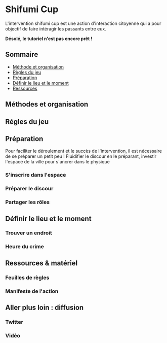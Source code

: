 # Shifumi Cup

L'intervention shifumi cup est une action d'interaction citoyenne qui a pour objectif de faire intéragir les passants entre eux.

**Désolé, le tutoriel n'est pas encore prêt !**

## Sommaire

- [Méthode et organisation](https://github.com/ragondinsheureux/shifumi/blob/master/README.md#méthodes-et-organisation)
- [Règles du jeu](https://github.com/ragondinsheureux/shifumi/blob/master/README.md#régles-du-jeu)
- [Préparation](https://github.com/ragondinsheureux/shifumi/blob/master/README.md#préparation)
- [Définir le lieu et le moment](https://github.com/ragondinsheureux/shifumi/blob/master/README.md#définir-le-lieu-et-le-moment)
- [Ressources](https://github.com/ragondinsheureux/shifumi/blob/master/README.md#aller-plus-loin--diffusion)

## Méthodes et organisation

## Régles du jeu

## Préparation

Pour faciliter le déroulement et le succès de l'intervention, il est nécessaire de se préparer un petit peu !
Fluidifier le discour en le préparant, investir l'espace de la ville pour s'ancrer dans le physique 
### S'inscrire dans l'espace
### Préparer le discour
### Partager les rôles

## Définir le lieu et le moment
### Trouver un endroit 
### Heure du crime

## Ressources & matériel
### Feuilles de règles
### Manifeste de l'action

## Aller plus loin : diffusion

### Twitter

### Vidéo
